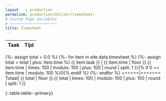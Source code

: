 ```yaml
---
layout   : production
permalink: production/deliver/timesheet/
# Custom Page Variables
# ─────────────────────
title: Timesheet
---
```


Taak  | Tijd
------|-------:
{%- assign total = 0.0 %}
{%- for item in site.data.timesheet %}
{%- assign total = total | plus: item.time %}
{{ item.task }} | {{ item.time | floor }}.{{ item.time | times: 100 | modulo: 100 | plus: 100 | round | split: 1 }}{% if 0 == item.time | modulo: 100 %}0{% endif %}
{%- endfor %}
======|=======
Totaal| {{ total | floor }}.{{ total | times: 100 | modulo: 100 | plus: 100 | round | split: 1 }}

{:.table.table--primary}